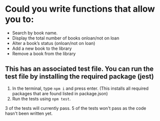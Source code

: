 # Could you write functions that allow you to:

* Search by book name.
* Display the total number of books onloan/not on loan
* Alter a book’s status (onloan/not on loan)
* Add a new book to the library
* Remove a book from the library



## This has an associated test file. You can run the test file by installing the required package (jest)

1) In the terminal, type ```npm i``` and press enter.  (This installs all required packages that are found listed in package.json)
2) Run the tests using ```npm test```.


3 of the tests will currently pass. 5 of the tests won't pass as the code hasn't been written yet.
